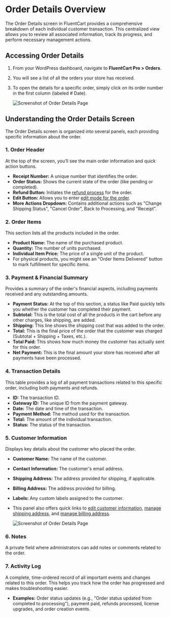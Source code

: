  # Order Details Overview

The Order Details screen in FluentCart provides a comprehensive breakdown of each individual customer transaction. This centralized view allows you to review all associated information, track its progress, and perform necessary management actions.

## Accessing Order Details

1.  From your WordPress dashboard, navigate to **FluentCart Pro > Orders**.
2.  You will see a list of all the orders your store has received.
3.  To open the details for a specific order, simply click on its order number in the first column (labeled # Date). 

    ![Screenshot of Order Details Page](/images/store-management/order-details-overview/order-3-details.webp)

## Understanding the Order Details Screen

The Order Details screen is organized into several panels, each providing specific information about the order.

### 1. Order Header

At the top of the screen, you’ll see the main order information and quick action buttons.

* **Receipt Number:** A unique number that identifies the order.
* **Order Status:** Shows the current state of the order (like pending or completed).
* **Refund Button:** Initiates the [refund process](/guide/store-management/orders-management/processing-refunds) for the order.
* **Edit Button:** Allows you to enter [edit mode for the order](/guide/store-management/orders-management/editing-existing-orders).
* **More Actions Dropdown:** Contains additional actions such as "Change Shipping Status", "Cancel Order", Back to Processing, and "Receipt".

### 2. Order Items

This section lists all the products included in the order.

* **Product Name:** The name of the purchased product.
* **Quantity:** The number of units purchased.
* **Individual Item Price:** The price of a single unit of the product.
* For physical products, you might see an "Order Items Delivered" button to mark fulfillment for specific items.

### 3. Payment & Financial Summary

Provides a summary of the order's financial aspects, including payments received and any outstanding amounts.

* **Payment Status:** At the top of this section, a status like Paid quickly tells you whether the customer has completed their payment.
* **Subtotal:** This is the total cost of all the products in the cart before any other charges, like shipping, are added.
* **Shipping:** This line shows the shipping cost that was added to the order.
* **Total:** This is the final price of the order that the customer was charged (Subtotal + Shipping + Taxes, etc.).
* **Total Paid:** This shows how much money the customer has actually sent for this order.
* **Net Payment:** This is the final amount your store has received after all payments have been processed.

### 4. Transaction Details

This table provides a log of all payment transactions related to this specific order, including both payments and refunds.

* **ID:** The transaction ID.
* **Gateway ID:** The unique ID from the payment gateway.
* **Date:** The date and time of the transaction.
* **Payment Method:** The method used for the transaction.
* **Total:** The amount of the individual transaction.
* **Status:** The status of the transaction.

### 5. Customer Information

Displays key details about the customer who placed the order.

* **Customer Name:** The name of the customer.
* **Contact Information:** The customer's email address.
* **Shipping Address:** The address provided for shipping, if applicable.
* **Billing Address:** The address provided for billing.
* **Labels:** Any custom labels assigned to the customer.
* This panel also offers quick links to [edit customer information](/guide/store-management/customers-management/customer-details-overview#editing-customer-information), [manage shipping address](/guide/store-management/customers-management/customer-details-overview#managing-customer-addresses), and [manage billing address](/guide/store-management/customers-management/customer-details-overview#managing-customer-addresses).

    ![Screenshot of Order Details Page](/images/store-management/order-details-overview/order-details.webp)

### 6. Notes

A private field where administrators can add notes or comments related to the order.

### 7. Activity Log

A complete, time-ordered record of all important events and changes related to this order. This helps you track how the order has progressed and makes troubleshooting easier.

* **Examples:** Order status updates (e.g., "Order status updated from completed to processing"), payment paid, refunds processed, license upgrades, and order creation events.

